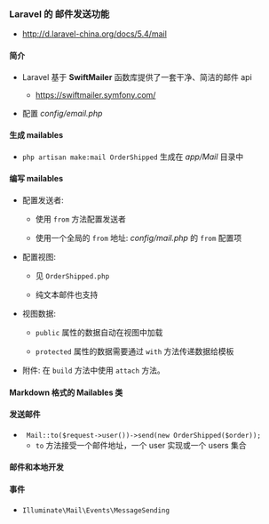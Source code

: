 ### Laravel 的 邮件发送功能
* http://d.laravel-china.org/docs/5.4/mail


#### 简介
* Laravel 基于 **SwiftMailer** 函数库提供了一套干净、简洁的邮件 api
    * https://swiftmailer.symfony.com/

* 配置 *config/email.php*


#### 生成 mailables
* `php artisan make:mail OrderShipped` 生成在 *app/Mail* 目录中


#### 编写 mailables
* 配置发送者:
    * 使用 `from` 方法配置发送者

    * 使用一个全局的 `from` 地址: *config/mail.php* 的 `from` 配置项

* 配置视图:
    * 见 `OrderShipped.php`

    * 纯文本邮件也支持

* 视图数据:
    * `public` 属性的数据自动在视图中加载

    * `protected` 属性的数据需要通过 `with` 方法传递数据给模板

* 附件: 在 `build` 方法中使用 `attach` 方法。



#### Markdown 格式的 Mailables 类


#### 发送邮件
* ` Mail::to($request->user())->send(new OrderShipped($order));`
    * `to` 方法接受一个邮件地址，一个 user 实现或一个 users 集合

#### 邮件和本地开发


#### 事件
* `Illuminate\Mail\Events\MessageSending`
